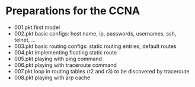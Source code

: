 # Preparations for the CCNA

- 001.pkt first model
- 002.pkt basic configs: host name, ip, passwords, usernames, ssh, telnet, ...
- 003.pkt basic routing configs: static routing entries, default routes
- 004.pkt implementing floating static route
- 005.pkt playing with ping command
- 006.pkt playing with traceroute command
- 007.pkt loop in routing tables (r2 and r3) to be discovered by traceroute
- 008.pkt playing with arp cache
